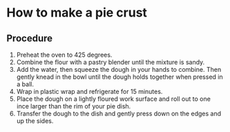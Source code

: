 
# How to make a pie crust
## Procedure
1. Preheat the oven to 425 degrees.
2. Combine the flour with a pastry blender until the mixture is sandy. 
3. Add the water, then squeeze the dough in your hands to combine. Then gently knead in the bowl until the dough holds together when pressed in a ball.
4. Wrap in plastic wrap and refrigerate for 15 minutes.
5. Place the dough on a lightly floured work surface and roll out to one ince larger than the rim of your pie dish.
6. Transfer the dough to the dish and gently press down on the edges and up the sides.
